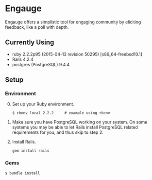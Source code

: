 # Engauge

Engauge offers a simplistic tool for engaging community by eliciting feedback,
like a poll with depth.

## Currently Using

* ruby 2.2.2p95 (2015-04-13 revision 50295) [x86_64-freebsd10.1]
* Rails 4.2.4
* postgres (PostgreSQL) 9.4.4


## Setup

### Environment

0.  Set up your Ruby environment.

        $ rbenv local 2.2.2     # example using rbenv

1.  Make sure you have PostgreSQL working on your system.  On some systems you
    may be able to let Rails install PostgreSQL related requirements for you,
    and thus skip to step 2.

2.  Install Rails.

        gem install rails

### Gems

    $ bundle install
